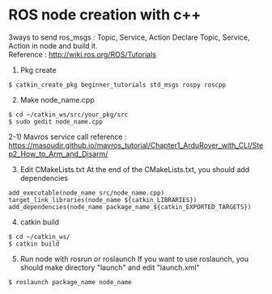 # ROS node creation with c++
3ways to send ros_msgs : Topic, Service, Action Declare Topic, Service, Action in node and build it. <br>
Reference : http://wiki.ros.org/ROS/Tutorials

1) Pkg create
```
$ catkin_create_pkg beginner_tutorials std_msgs rospy roscpp
```

2) Make node_name.cpp
```
$ cd ~/catkin_ws/src/your_pkg/src
$ sudo gedit node_name.cpp
```

2-1) Mavros service call
reference : https://masoudir.github.io/mavros_tutorial/Chapter1_ArduRover_with_CLI/Step2_How_to_Arm_and_Disarm/


3) Edit CMakeLists.txt
At the end of the CMakeLists.txt, you should add dependencies
```
add_executable(node_name src/node_name.cpp)
target_link_libraries(node_name ${catkin_LIBRARIES})
add_dependencies(node_name package_name_${catkin_EXPORTED_TARGETS})
```

4) catkin build 
```
$ cd ~/catkin_ws/
$ catkin build
```

5) Run node with rosrun or roslaunch
If you want to use roslaunch, you should make directory "launch" and edit "launch.xml"
```
$ roslaunch package_name node_name
```

